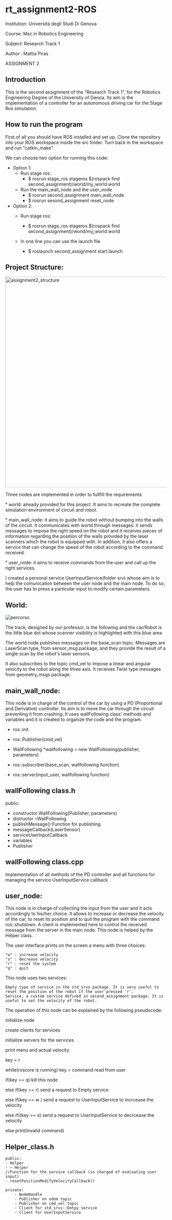 # rt_assignment2-ROS
Institution: Università degli Studi Di Genova

Course: Msc in Robotics Engineering

Subject: Research Track 1

Author : Mattia Piras

ASSIGNMENT 2

Introduction
-------------------------------------------------------------------
This is the second assignment of the "Research Track 1", for the Robotics Engineering Degree of the University of Genoa.
Its aim is the implementation of a controller for an autonomous driving car for the Stage Ros simulation.

How to run the program
--------------------------------------------------------------------
First of all you should have ROS installed and set up. 
Clone the repository into your ROS workspace inside the src folder.
Turn back in the workspace and run "catkin_make"

We can choose two option for running this code:

- Option 1:
  - Run stage ros:
    - $ rosrun stage_ros stageros $(rospack find second_assignment)/world/my_world.world
  - Run the main_wall_node and the user_node
    - $ rosrun second_assignment main_wall_node
    - $ rosrun sesond_assignment reset_node
- Option 2:
  - Run stage ros:
    - $ rosrun stage_ros stageros $(rospack find second_assignment)/world/my_world.world
    
  - In one line you can use the launch file 
    - $ roslaunch second_assignment start.launch
   
 Project Structure:
 ----------------------------------------------------------------------
 
 
 
 <img width="656" alt="assignment2_structure" src="https://user-images.githubusercontent.com/92534255/147602760-054e40f1-8dcc-40e0-b363-57fed975fb6a.PNG">



Three nodes are implemented in order to fullfill the requirements:

 ° world: already provided for this project. It aims to recreate the complete simulation environment of circuit and robot. 
 
 ° main_wall_node: it aims to guide the robot without bumping into the walls of the circuit. It communicates with world through messages: it sends messages to impose the right speed on the robot and it  receives pieces of information regarding the position of the walls provided by the laser scanners which the robot is equipped with. In addition, it also offers a service that can change the speed of the robot according to the command received.
 
 ° user_node: it aims to receive commands from the user and call up the right services.

I created a personal service UserInputService(folder srv) whose aim is to help the comunication between the user node and the main node. To do so, the user has 
to press a particular input to modify certain parameters.

World:
--------------------------------------------------------------------------------------------



![percorso](https://user-images.githubusercontent.com/92534255/147251242-23cd5c29-8eb8-4cf9-b165-b36a9e23d213.JPG)






The track, designed by our professor, is the following and the car/Robot is the little blue dot 
whose scanner visibility is highlighted with this blue area

The world node publishes messages on the base_scan topic. Messages are LaserScan type, from sensor_msg package, and they provide the result of a single scan by the robot's laser sensors.

It also subscribes to the topic cmd_vel to impose a linear and angular velocity to the robot along the three axis. It receives Twist type messages from geometry_msgs package.

main_wall_node:
---------------------------------------------------------------------------------------------

This node is in charge of the control of the car by using a PD (Proportional and Derivative) controller. Its aim is to move the car through the circuit preventing it from crashing.
It uses wallFollowing class' methods and variables and it is created to organize the code and the program. 

  - ros::init

  - ros::Publisher(cmd_vel)

  - WallFollowing *wallfollowing = new WallFollowing(publisher, parameters)

  - ros::subscriber(base_scan, wallfollowing function)

  - ros::server(input_user, wallfollowing function)
 
wallFollowing class.h
-------------------------------------------------------------------------------------------------

public:
  - constructor WallFollowing(Publisher, parameters)
  - distructor ~WallFollowing
  - publishMessage() Function for publishing
  - messageCallback(LaserSensor)
  - serviceUserInputCallback
  - variables
  - Publisher

wallFollowing class.cpp
------------------------------------------------------------------------------------------------- 
Implementation of all methods of the PD controller and all functions for managing the service UserInputService callback


  
user_node:
----------------------------------------------------------------------------------------------

This node is in charge of collecting the input from the user and it acts accordingly to his/her choice. It allows to increase or decrease the velocity of the car, to reset its position and to quit the program with the command ros::shutdown.
A client is implemented here to control the received message from the server in the main node.
This node is helped by the Helper class.

The user interface prints on the screen a menu with three choices:

    "w" : increase velocity
    "s" : decrease velocity
    "r" : reset the system
    "q" : quit

This node uses two services:

    Empty type of service in the std_srvs package. It is very useful to reset the position of the robot if the user pressed 'r'.
    Service, a custom service defined in second_assignment package. It is useful to set the velocity of the robot.

The operation of this node can be explained by the following pseudocode:



initialize node

create clients for services

initialize servers for the services

print menu and actual velocity

key = r

while(roscore is running)
   key = command read from user
   
   if(key == q)
         kill this node
   
   else if(key == r)
         send a request to Empty service
         
   else if(key == w )
         send a request to UserInputService to incrcease the velocity
      
   else if((key == s)
         send a request to UserInputService to decrcease the velocity
     
   else
         print(invalid command)

Helper_class.h
-----------------------------------------------------------------------------------------------------------------
	
    public:
	- Helper
	- ~ Helper
	//Function for the service callback (in charged of evaluating user input)
	- resetPositionModifyVelocityCallback()
	
    private:
    	- NodeHandle
    	- Publisher on odom topic
    	- Publisher on cmd_vel topic
    	- Client for std_srvs::Emtpy service
    	- Client for UserInputService 


